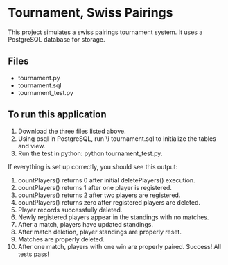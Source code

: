 # Tournament, Swiss Pairings

This project simulates a swiss pairings tournament system.  It uses a PostgreSQL database for storage.

## Files
* tournament.py
* tournament.sql
* tournament_test.py

## To run this application
1. Download the three files listed above.
2. Using psql in PostgreSQL, run \i tournament.sql to initialize the tables and view.
3. Run the test in python: python tournament_test.py.

If everything is set up correctly, you should see this output:
1. countPlayers() returns 0 after initial deletePlayers() execution.
2. countPlayers() returns 1 after one player is registered.
3. countPlayers() returns 2 after two players are registered.
4. countPlayers() returns zero after registered players are deleted.
5. Player records successfully deleted.
6. Newly registered players appear in the standings with no matches.
7. After a match, players have updated standings.
8. After match deletion, player standings are properly reset.
9. Matches are properly deleted.
10. After one match, players with one win are properly paired.
Success!  All tests pass!
